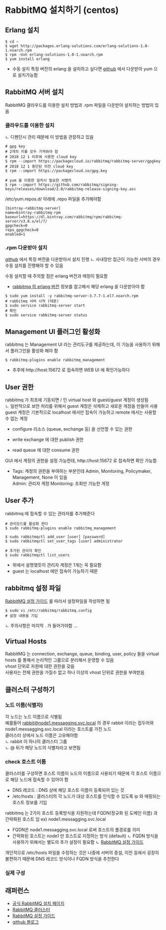 # RabbitMQ 설치하기 (centos) 

## Erlang 설치
 
```shell script
$ cd ~
$ wget http://packages.erlang-solutions.com/erlang-solutions-1.0-1.noarch.rpm
$ rpm -Uvh erlang-solutions-1.0-1.noarch.rpm
$ yum install erlang
```

- 수동 설치 
특정 버전의 erlang 을 설치하고 싶다면 [github](https://github.com/rabbitmq/erlang-rpm/releases) 에서 다운받아 yum 으로 설치가능함  

## RabbitMQ 서버 설치    
RabbitMQ 클라우드를 이용한 설치 방법과 .rpm 파일을 다운받아 설치하는 방법이 있음

### 클라우드를 이용한 설치 
ㄴ 디펜던시 관리 때문에 이 방법을 관장하고 있음  
```shell script
# gpg key
# 2개의 키를 모두 가져와야 함  
# 2018 12 1 이후에 사용한 cloud key 
$ rpm --import https://packagecloud.io/rabbitmq/rabbitmq-server/gpgkey
# 2018 12 1 중단된 이전 cloud key 
$ rpm --import https://packagecloud.io/gpg.key

# yum 을 이용한 설치시 필요한 서명키 
$ rpm --import https://github.com/rabbitmq/signing-keys/releases/download/2.0/rabbitmq-release-signing-key.asc 
```
/etc/yum.repos.d/ 아래에 .repo 파일을 추가해야함
 
```shell script
[bintray-rabbitmq-server]
name=bintray-rabbitmq-rpm
baseurl=https://dl.bintray.com/rabbitmq/rpm/rabbitmq-server/v3.8.x/el/7/
gpgcheck=0
repo_gpgcheck=0
enabled=1
```

### .rpm 다운받아 설치 
[github](https://github.com/rabbitmq/rabbitmq-server/releases) 에서 특정 버전을 다운받아서 설치 진행 
ㄴ 사내망만 접근이 가능한 서버의 경우 수동 설치를 진행해야 할 수 있음  
  
수동 설치할 때 주의할 점은 erlang 버전과 매칭이 필요함  
- [rabbitmq 의 erlang 버전](https://www.rabbitmq.com/which-erlang.html) 정보를 참고해서 해당 erlang 을 다운받아야 함  
  
```shell script
$ sudo yum install -y rabbitmq-server-3.7.7-1.el7.noarch.rpm
# rabbitmq 서버 시작 (데몬) 
$ sudo service rabbitmq-server start
# 확인 
$ sudo service rabbitmq-server status

```

## Management UI 플러그인 활성화
rabbitmq 는 Management UI 라는 관리도구를 제공하는데, 이 기능을 사용하기 위해서 플러그인을 활성화 해야 함  
```shell script
$ rabbitmq-plugins enable rabbitmq_management
```
- 추후에 http://host:15672 로 접속하면 WEB UI 에 확인가능하다  


## User 권한 
rabbitmq 가 최초에 기동되면 / 인 virtual host 와 guest/guest 계정이 생성됨  
ㄴ 일반적으로 보안 처리를 위해서 guest 계정은 삭제하고 새로운 게정을 만들어 사용  
guest 계정은 기본적으로 localhost 에서만 접속이 가능하고 remote 에서는 사용할 수 없는 계정  
  
- configure
리소스 (queue, exchange 등) 을 선언할 수 있는 권한  

- write 
exchange 에 대한 publish 권한  

- read
queue 에 대한 consume 권한  

GUI 에서 계정의 권한을 설정 가능한데, http://host:15672 로 접속하면 확인 가능함  
- Tags: 계정의 권한을 부여하는 부분인데 Admin, Monitoring, Policymaker, Management, None 이 있음   
Admin: 관리자 계정
Monitoring: 조회만 가능한 게정 
 

## User 추가 
rabbitmq 에 접속할 수 있는 관라자를 추가해준다    
```shell script
# 관리모드를 활성화 한다 
$ sudo rabbitmq-plugins enable rabbitmq_management

$ sudo rabbitmqctl add_user [user] [password]
$ sudo rabbitmqctl set_user_tags [user] administrator

# 추가된 관리자 확인 
$ sudo rabbitmqctl list_users
```
- 위에서 설명했듯이 관리자 계정은 1개는 꼭 필요함  
- guest 는 localhost 에만 접속이 가능하기 때문  

## rabbitmq 설정 파일 
[RabbitMQ 설정 가이드](https://www.rabbitmq.com/configure.html#supported-environment-variables) 를 따라서 설정파일을 작성하면 됨 
```shell script
$ sudo vi /etc/rabbitmq/rabbitmq.config
# 설정 내용을 기입

```
ㄴ 주의사항은 마지막 . 가 들어가야함 ...

## Virtual Hosts
RabbitMQ 는 connection, exchange, queue, binding, user, policy 들을 virtual hosts 를 통해서
논리적인 그룹으로 분리해서 운영할 수 있음  
vhost 단위로 자원에 대한 권한을 갖음  
사용자는 전체 권한을 가질수 없고 하나 이상의 vhost 단위로 권한을 부여받음  
 

## 클러스터 구성하기
### 노드 이름(식별자) 
각 노드는 노드 이름으로 식별됨  
예를들어 rabbit@node1.messagging.svc.local 의 경우 rabbit 이라는 접두어와 node1.messagging.svc.local 이라는 호스트를 가진 노드  
클러스터 상에서 노드 이름은 고유해야함  
ㄴ rabbit 이 하나의 클러스터 그룹   
ㄴ @ 뒤가 해당 노드의 식별자라고 보면됨  

### check 호스트 이름 
클러스터를 구성하면 호스트 이름이 노드의 이름으로 사용되기 때문에 각 호스트 이름으로 해당 노드에 접속할 수 있어야 함  
- DNS 레코드 : DNS 상에 해당 호스트 이름이 등록되어 있는 것 
- /etc/hosts : 클러스터의 각 노드가 대상 호스트를 인식할 수 있도록 ip 와 매핑되는 호스트 정보를 기입  

rabbitmq 는 2가지 호스트 등록방식을 지원하는데 FQDN(정규화 된 도메인 이름) 과 간략화된 호스트 임 
ex) node1.messagging.svc.local
- FQDN은 node1.messagging.svc.local 로써 호스트의 풀경로를 의미
- 간략화된 호스트는 node1 만 호스트로 지정하는 방식 (default)
ㄴ FQDN 방식을 사용하기 위해서는 별도의 추가 설정이 필요함
ㄴ [RabbitMQ 설정 가이드](https://www.rabbitmq.com/configure.html#supported-environment-variables)
  
개인적으로 /etc/hosts 파일을 수정하는 것은 나중에 서버의 증설, 이전 등에서 굉장히 불편하기 때문에 DNS 레코드 방식이나 FQDN 방식을 추천한다  

### 

### 실제 구성 
 


## 래퍼런스 
- [공식 RabbitMQ 설치 페이지](https://www.rabbitmq.com/install-rpm.html#downloads)
- [RabbitMQ 클러스터](https://www.rabbitmq.com/clustering.html)
- [RabbitMQ 설정 가이드](https://www.rabbitmq.com/configure.html#supported-environment-variables)
- [github 블로그](http://gjchoi.github.io/rabbit/rabbit-mq-%EA%B6%8C%ED%95%9C%EA%B4%80%EB%A6%AC/)